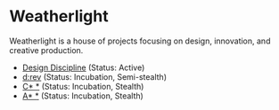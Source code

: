 # Weatherlight

Weatherlight is a house of projects focusing on design, innovation, and creative production.

- [Design Discipline](http://designdisciplin.com) (Status: Active)
- [d:rev](http://drev.io/) (Status: Incubation, Semi-stealth)
- [C\* \*](https://bugle-chihuahua-cnmm.squarespace.com/) (Status: Incubation, Stealth)
- [A\* \*](#) (Status: Incubation, Stealth)
